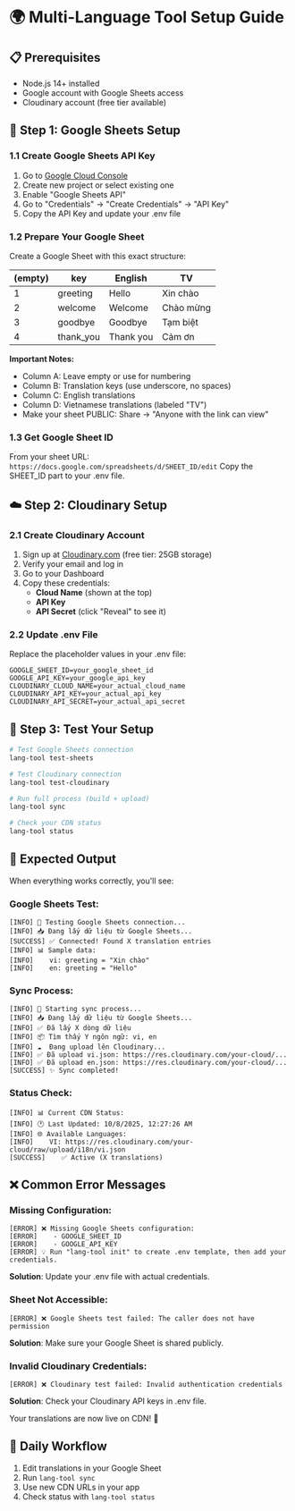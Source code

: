 # 🌍 Multi-Language Tool Setup Guide

## 📋 Prerequisites
- Node.js 14+ installed
- Google account with Google Sheets access
- Cloudinary account (free tier available)

## 🔧 Step 1: Google Sheets Setup

### 1.1 Create Google Sheets API Key
1. Go to [Google Cloud Console](https://console.cloud.google.com/)
2. Create new project or select existing one
3. Enable "Google Sheets API"
4. Go to "Credentials" → "Create Credentials" → "API Key"
5. Copy the API Key and update your .env file

### 1.2 Prepare Your Google Sheet
Create a Google Sheet with this exact structure:

| (empty) | key          | English     | TV          |
|---------|--------------|-------------|-------------|
| 1       | greeting     | Hello       | Xin chào    |
| 2       | welcome      | Welcome     | Chào mừng   |
| 3       | goodbye      | Goodbye     | Tạm biệt    |
| 4       | thank_you    | Thank you   | Cảm ơn      |

**Important Notes:**
- Column A: Leave empty or use for numbering  
- Column B: Translation keys (use underscore, no spaces)
- Column C: English translations
- Column D: Vietnamese translations (labeled "TV")
- Make your sheet PUBLIC: Share → "Anyone with the link can view"

### 1.3 Get Google Sheet ID
From your sheet URL: `https://docs.google.com/spreadsheets/d/SHEET_ID/edit`
Copy the SHEET_ID part to your .env file.

## ☁️ Step 2: Cloudinary Setup

### 2.1 Create Cloudinary Account
1. Sign up at [Cloudinary.com](https://cloudinary.com/) (free tier: 25GB storage)
2. Verify your email and log in
3. Go to your Dashboard
4. Copy these credentials:
   - **Cloud Name** (shown at the top)
   - **API Key** 
   - **API Secret** (click "Reveal" to see it)

### 2.2 Update .env File
Replace the placeholder values in your .env file:
```env
GOOGLE_SHEET_ID=your_google_sheet_id
GOOGLE_API_KEY=your_google_api_key
CLOUDINARY_CLOUD_NAME=your_actual_cloud_name
CLOUDINARY_API_KEY=your_actual_api_key  
CLOUDINARY_API_SECRET=your_actual_api_secret
```

## 🧪 Step 3: Test Your Setup

```bash
# Test Google Sheets connection
lang-tool test-sheets

# Test Cloudinary connection
lang-tool test-cloudinary

# Run full process (build + upload)
lang-tool sync

# Check your CDN status
lang-tool status
```

## 🎯 Expected Output

When everything works correctly, you'll see:

### Google Sheets Test:
```
[INFO] 🧪 Testing Google Sheets connection...
[INFO] 📥 Đang lấy dữ liệu từ Google Sheets...
[SUCCESS] ✅ Connected! Found X translation entries
[INFO] 📊 Sample data:
[INFO]    vi: greeting = "Xin chào"
[INFO]    en: greeting = "Hello"
```

### Sync Process:
```
[INFO] 🔄 Starting sync process...
[INFO] 📥 Đang lấy dữ liệu từ Google Sheets...
[INFO] ✅ Đã lấy X dòng dữ liệu
[INFO] 📦 Tìm thấy Y ngôn ngữ: vi, en
[INFO] ☁️  Đang upload lên Cloudinary...
[INFO] ✅ Đã upload vi.json: https://res.cloudinary.com/your-cloud/...
[INFO] ✅ Đã upload en.json: https://res.cloudinary.com/your-cloud/...
[SUCCESS] ✨ Sync completed!
```

### Status Check:
```
[INFO] 📊 Current CDN Status:
[INFO] 🕐 Last Updated: 10/8/2025, 12:27:26 AM
[INFO] 🌐 Available Languages:
[INFO]    VI: https://res.cloudinary.com/your-cloud/raw/upload/i18n/vi.json
[SUCCESS]    ✅ Active (X translations)
```

## ❌ Common Error Messages

### Missing Configuration:
```
[ERROR] ❌ Missing Google Sheets configuration:
[ERROR]    - GOOGLE_SHEET_ID
[ERROR]    - GOOGLE_API_KEY
[ERROR] 💡 Run "lang-tool init" to create .env template, then add your credentials.
```
**Solution**: Update your .env file with actual credentials.

### Sheet Not Accessible:
```
[ERROR] ❌ Google Sheets test failed: The caller does not have permission
```
**Solution**: Make sure your Google Sheet is shared publicly.

### Invalid Cloudinary Credentials:
```
[ERROR] ❌ Cloudinary test failed: Invalid authentication credentials
```
**Solution**: Check your Cloudinary API keys in .env file.

Your translations are now live on CDN! 🚀

## 🔄 Daily Workflow

1. Edit translations in your Google Sheet
2. Run `lang-tool sync` 
3. Use new CDN URLs in your app
4. Check status with `lang-tool status`
